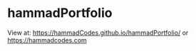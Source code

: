 # hammadPortfolio
View at: https://hammadCodes.github.io/hammadPortfolio/ or https://hammadcodes.com
